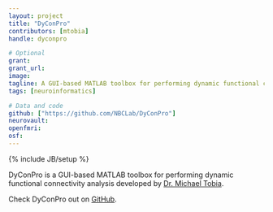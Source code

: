 ```yaml
---
layout: project
title: "DyConPro"
contributors: [mtobia]
handle: dyconpro

# Optional
grant:
grant_url:
image:
tagline: A GUI-based MATLAB toolbox for performing dynamic functional connectivity analysis.
tags: [neuroinformatics]

# Data and code
github: ["https://github.com/NBCLab/DyConPro"]
neurovault:
openfmri:
osf:
---
```

{% include JB/setup %}

DyConPro is a GUI-based MATLAB toolbox for performing dynamic functional connectivity analysis developed by [Dr. Michael Tobia](/team/tobia-michael).

Check DyConPro out on [GitHub](https://github.com/NBCLab/DyConPro).
